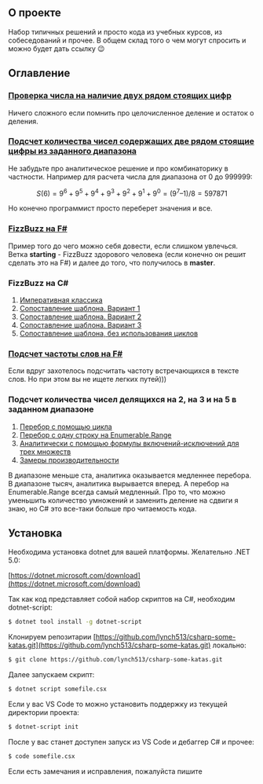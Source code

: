 ## О проекте

Набор типичных решений и просто кода из учебных курсов, из собеседований и прочее. В общем склад того о чем могут спросить и можно будет дать ссылку 😉

## Оглавление

### [Проверка числа на наличие двух рядом стоящих цифр](https://github.com/lynch513/csharp-some-katas/blob/master/CheckNumberForAdjacentDigits.csx)

Ничего сложного если помнить про целочисленное деление и остаток о деления.

### [Подсчет количества чисел содержащих две рядом стоящие цифры из заданного диапазона](https://github.com/lynch513/csharp-some-katas/blob/master/AdjancentDigitsRangeCounter.csx)

Не забудьте про аналитическое решение и про комбинаторику в частности. Например для расчета числа для диапазона от 0 до 999999:

```math
S(6) = 9^6 + 9^5 + 9^4 + 9^3 + 9^2 +9^1 + 9^0 = (9^7–1)/8 = 597 871 
```

Но конечно программист просто переберет значения и все.

### [FizzBuzz на F#](https://github.com/lynch513/FizzBuzz/blob/master/Program.fs)

Пример того до чего можно себя довести, если слишком увлечься. Ветка **starting** - FizzBuzz здорового человека (если конечно он решит сделать это на F#) и далее до того, что получилось в **master**.

### FizzBuzz на C#

1. [Императивная классика](https://github.com/lynch513/csharp-some-katas/blob/master/FizzBuzzClassic.csx)
2. [Сопоставление шаблона. Вариант 1](https://github.com/lynch513/csharp-some-katas/blob/master/FizzBuzzPatternMatching1.csx)
3. [Сопоставление шаблона. Вариант 2](https://github.com/lynch513/csharp-some-katas/blob/master/FizzBuzzPatternMatching2.csx)
4. [Сопоставление шаблона. Вариант 3](https://github.com/lynch513/csharp-some-katas/blob/master/FizzBuzzPatternMatching3.csx)
4. [Сопоставление шаблона, без использования циклов](https://github.com/lynch513/csharp-some-katas/blob/master/FizzBuzzPatternMatchingWithoutLoop.csx)

### [Подсчет частоты слов на F#](https://github.com/lynch513/WordFrequency)

Если вдруг захотелось подсчитать частоту встречающихся в тексте слов. Но при этом вы не ищете легких путей)))

### Подсчет количества чисел делящихся на 2, на 3 и на 5 в заданном диапазоне

1. [Перебор с помощью цикла](https://github.com/lynch513/csharp-some-katas/blob/master/DivisionRemainderCounterClassic.csx)
2. [Перебор с одну строку на Enumerable.Range](https://github.com/lynch513/csharp-some-katas/blob/master/DivisionRemainderCounterRange.csx)
3. [Аналитически с помощью формулы включений-исключений для трех множеств](https://github.com/lynch513/csharp-some-katas/blob/master/DivisionRemainderCounterAnalytical.csx)
4. [Замеры производительности](https://github.com/lynch513/csharp-some-katas/blob/master/DivisionRemainderCounterDiagnostic.csx)

В диапазоне меньше ста, аналитика оказывается медленнее перебора. В диапазоне тысяч, аналитика вырывается вперед. А перебор на Enumerable.Range всегда самый медленный. Про то, что можно уменьшить количество умножений и заменить деление на сдвиги я знаю, но C# это все-таки больше про читаемость кода.

## Установка

Необходима установка dotnet для вашей платформы. Желательно .NET 5.0:

[https://dotnet.microsoft.com/download](https://dotnet.microsoft.com/download)

Так как код представляет собой набор скриптов на C#, необходим dotnet-script:

```bash
$ dotnet tool install -g dotnet-script
```

Клонируем репозитарии [https://github.com/lynch513/csharp-some-katas.git](https://github.com/lynch513/csharp-some-katas.git) локально:

```bash
$ git clone https://github.com/lynch513/csharp-some-katas.git
```

Далее запускаем скрипт:

```bash
$ dotnet script somefile.csx
```

Если у вас VS Code то можно установить поддержку из текущей директории проекта:

```bash
$ dotnet-script init
```

После у вас станет доступен запуск из VS Code и дебаггер C# и прочee:

```bash
$ code somefile.csx
```

Если есть замечания и исправления, пожалуйста пишите

